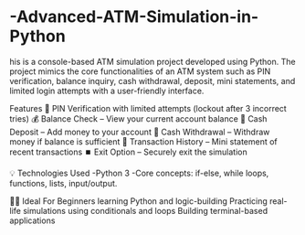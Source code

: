 # -Advanced-ATM-Simulation-in-Python
his is a console-based ATM simulation project developed using Python. The project mimics the core functionalities of an ATM system such as PIN verification, balance inquiry, cash withdrawal, deposit, mini statements, and limited login attempts with a user-friendly interface.



Features
🔐 PIN Verification with limited attempts (lockout after 3 incorrect tries)
💰 Balance Check – View your current account balance
🏦 Cash Deposit – Add money to your account
💸 Cash Withdrawal – Withdraw money if balance is sufficient
📜 Transaction History – Mini statement of recent transactions
⏹️ Exit Option – Securely exit the simulation



💡 Technologies Used
-Python 3
-Core concepts: if-else, while loops, functions, lists, input/output.



🧑‍💻 Ideal For
Beginners learning Python and logic-building
Practicing real-life simulations using conditionals and loops
Building terminal-based applications
